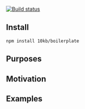 [![Build status](https://ci.appveyor.com/api/projects/status/18huta3l6eotscvx/branch/master?svg=true)](https://ci.appveyor.com/project/pavel_shirobok/event/branch/master)

Install
-------
`npm install 10kb/boilerplate`

Purposes
--------

Motivation
----------

Examples
--------
